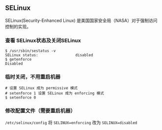 ## SELinux
SELinux(Security-Enhanced Linux) 是美国国家安全局（NASA）对于强制访问控制的实现。

### 查看 SELinux状态及关闭SELinux
```
$ /usr/sbin/sestatus -v
SELinux status:                 disabled
$ getenforce
Disabled
```

### 临时关闭，不用重启机器
```
# 设置 SELinux 成为 permissive 模式
# setenforce 1 设置 SELinux 成为 enforcing 模式
$ setenforce 0
```

### 修改配置文件（需要重启机器）
```/etc/selinux/config```
将 ```SELINUX=enforcing``` 改为 ```SELINUX=disabled```
